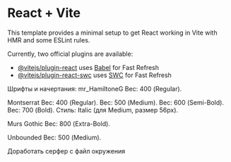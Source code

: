 # React + Vite

This template provides a minimal setup to get React working in Vite with HMR and some ESLint rules.

Currently, two official plugins are available:

- [@vitejs/plugin-react](https://github.com/vitejs/vite-plugin-react/blob/main/packages/plugin-react/README.md) uses [Babel](https://babeljs.io/) for Fast Refresh
- [@vitejs/plugin-react-swc](https://github.com/vitejs/vite-plugin-react-swc) uses [SWC](https://swc.rs/) for Fast Refresh



Шрифты и начертания:
mr_HamiltoneG
Вес: 400 (Regular).

Montserrat
Вес: 400 (Regular).
Вес: 500 (Medium).
Вес: 600 (Semi-Bold).
Вес: 700 (Bold).
Стиль: Italic (для Medium, размер 56px).

Murs Gothic
Вес: 800 (Extra-Bold).

Unbounded
Вес: 500 (Medium).



Доработать серфер с файл окружения
